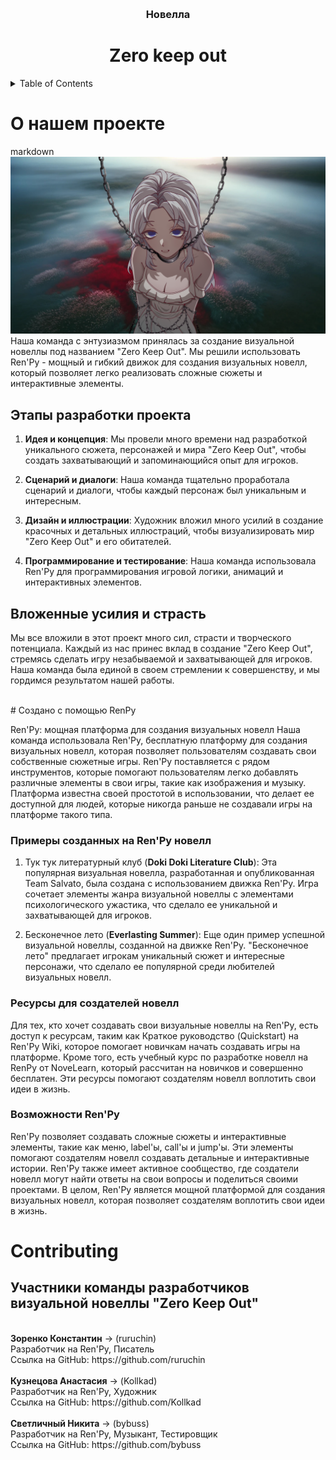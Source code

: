 <!-- Improved compatibility of back to top link: See: https://github.com/othneildrew/Best-README-Template/pull/73 -->
<a name="readme-top"></a>
<!--
*** Thanks for checking out the Best-README-Template. If you have a suggestion
*** that would make this better, please fork the repo and create a pull request
*** or simply open an issue with the tag "enhancement".
*** Don't forget to give the project a star!
*** Thanks again! Now go create something AMAZING! :D
-->



<!-- PROJECT SHIELDS -->
<!--
*** I'm using markdown "reference style" links for readability.
*** Reference links are enclosed in brackets [ ] instead of parentheses ( ).
*** See the bottom of this document for the declaration of the reference variables
*** for contributors-url, forks-url, etc. This is an optional, concise syntax you may use.
*** https://www.markdownguide.org/basic-syntax/#reference-style-links
-->
<!-- PROJECT LOGO -->
<br />

  <h3 align="center">Новелла</h3>
  <h1 align="center" color="blue"><strong>Zero keep out</strong></h1>




<!-- TABLE OF CONTENTS -->
<details>
  <summary>Table of Contents</summary>
  <ol>
    <li>
      <a href="#about-the-project">О проекте</a>
      <ul>
        <li><a href="#Создано с помощью RenPy">Что такое RenPy?</a></li>
      </ul>
    </li>
    <li><a href="#contributing">Ссылки на создателей</a></li>
  </ol>
</details>



<!-- ABOUT THE PROJECT -->
# О нашем проекте
markdown
![Logo](Read_logo.png)
Наша команда с энтузиазмом принялась за создание визуальной новеллы под названием "Zero Keep Out". Мы решили использовать Ren'Py - мощный и гибкий движок для создания визуальных новелл, который позволяет легко реализовать сложные сюжеты и интерактивные элементы.

## Этапы разработки проекта

1. **Идея и концепция**: Мы провели много времени над разработкой уникального сюжета, персонажей и мира "Zero Keep Out", чтобы создать захватывающий и запоминающийся опыт для игроков.

2. **Сценарий и диалоги**: Наша команда тщательно проработала сценарий и диалоги, чтобы каждый персонаж был уникальным и интересным.

3. **Дизайн и иллюстрации**: Художник вложил много усилий в создание красочных и детальных иллюстраций, чтобы визуализировать мир "Zero Keep Out" и его обитателей.

4. **Программирование и тестирование**: Наша команда использовала Ren'Py для программирования игровой логики, анимаций и интерактивных элементов.

## Вложенные усилия и страсть

Мы все вложили в этот проект много сил, страсти и творческого потенциала. Каждый из нас принес вклад в создание "Zero Keep Out", стремясь сделать игру незабываемой и захватывающей для игроков. Наша команда была единой в своем стремлении к совершенству, и мы гордимся результатом нашей работы.

<br>
<!--Создано с помощью RenPy--!>
# Создано с помощью RenPy

Ren'Py: мощная платформа для создания визуальных новелл
Наша команда использовала Ren'Py, бесплатную платформу для создания визуальных новелл, которая позволяет пользователям создавать свои собственные сюжетные игры. Ren'Py поставляется с рядом инструментов, которые помогают пользователям легко добавлять различные элементы в свои игры, такие как изображения и музыку. Платформа известна своей простотой в использовании, что делает ее доступной для людей, которые никогда раньше не создавали игры на платформе такого типа.
### Примеры созданных на Ren'Py новелл

1) Тук тук литературный клуб (<strong>Doki Doki Literature Club</strong>): Эта популярная визуальная новелла, разработанная и опубликованная Team Salvato, была создана с использованием движка Ren'Py. Игра сочетает элементы жанра визуальной новеллы с элементами психологического ужастика, что сделало ее уникальной и захватывающей для игроков.
  
2) Бесконечное лето (<strong>Everlasting Summer</strong>): Еще один пример успешной визуальной новеллы, созданной на движке Ren'Py. "Бесконечное лето" предлагает игрокам уникальный сюжет и интересные персонажи, что сделало ее популярной среди любителей визуальных новелл.
   
### Ресурсы для создателей новелл
Для тех, кто хочет создавать свои визуальные новеллы на Ren'Py, есть доступ к ресурсам, таким как Краткое руководство (Quickstart) на Ren'Py Wiki, которое помогает новичкам начать создавать игры на платформе. Кроме того, есть учебный курс по разработке новелл на RenPy от NoveLearn, который рассчитан на новичков и совершенно бесплатен. Эти ресурсы помогают создателям новелл воплотить свои идеи в жизнь.

### Возможности Ren'Py
Ren'Py позволяет создавать сложные сюжеты и интерактивные элементы, такие как меню, label'ы, call'ы и jump'ы. Эти элементы помогают создателям новелл создавать детальные и интерактивные истории. Ren'Py также имеет активное сообщество, где создатели новелл могут найти ответы на свои вопросы и поделиться своими проектами.
В целом, Ren'Py является мощной платформой для создания визуальных новелл, которая позволяет создателям воплотить свои идеи в жизнь. 








<!-- CONTRIBUTING -->
# Contributing

## Участники команды разработчиков визуальной новеллы "Zero Keep Out"
<br>
<strong>Зоренко Константин</strong> -> (ruruchin)<br>
Разработчик на Ren'Py, Писатель<br>
Ссылка на GitHub: https://github.com/ruruchin<br>
<br>
<strong>Кузнецова Анастасия</strong> -> (Kollkad)<br>
Разработчик на Ren'Py, Художник<br>
Ссылка на GitHub: https://github.com/Kollkad<br>
<br>
<strong>Светличный Никита</strong> -> (bybuss)<br>
Разработчик на Ren'Py, Музыкант, Тестировщик<br>
Ссылка на GitHub: https://github.com/bybuss<br>



<!-- MARKDOWN LINKS & IMAGES -->
<!-- https://www.markdownguide.org/basic-syntax/#reference-style-links -->
[contributors-shield]: https://img.shields.io/github/contributors/othneildrew/Best-README-Template.svg?style=for-the-badge
[contributors-url]: https://github.com/othneildrew/Best-README-Template/graphs/contributors
[forks-shield]: https://img.shields.io/github/forks/othneildrew/Best-README-Template.svg?style=for-the-badge
[forks-url]: https://github.com/othneildrew/Best-README-Template/network/members
[stars-shield]: https://img.shields.io/github/stars/othneildrew/Best-README-Template.svg?style=for-the-badge
[stars-url]: https://github.com/othneildrew/Best-README-Template/stargazers
[issues-shield]: https://img.shields.io/github/issues/othneildrew/Best-README-Template.svg?style=for-the-badge
[issues-url]: https://github.com/othneildrew/Best-README-Template/issues
[license-shield]: https://img.shields.io/github/license/othneildrew/Best-README-Template.svg?style=for-the-badge
[license-url]: https://github.com/othneildrew/Best-README-Template/blob/master/LICENSE.txt
[linkedin-shield]: https://img.shields.io/badge/-LinkedIn-black.svg?style=for-the-badge&logo=linkedin&colorB=555
[linkedin-url]: https://linkedin.com/in/othneildrew
[product-screenshot]:Read_logo.png
[Next.js]: https://img.shields.io/badge/next.js-000000?style=for-the-badge&logo=nextdotjs&logoColor=white
[Next-url]: https://nextjs.org/
[React.js]: https://img.shields.io/badge/React-20232A?style=for-the-badge&logo=react&logoColor=61DAFB
[React-url]: https://reactjs.org/
[Vue.js]: https://img.shields.io/badge/Vue.js-35495E?style=for-the-badge&logo=vuedotjs&logoColor=4FC08D
[Vue-url]: https://vuejs.org/
[Angular.io]: https://img.shields.io/badge/Angular-DD0031?style=for-the-badge&logo=angular&logoColor=white
[Angular-url]: https://angular.io/
[Svelte.dev]: https://img.shields.io/badge/Svelte-4A4A55?style=for-the-badge&logo=svelte&logoColor=FF3E00
[Svelte-url]: https://svelte.dev/
[Laravel.com]: https://img.shields.io/badge/Laravel-FF2D20?style=for-the-badge&logo=laravel&logoColor=white
[Laravel-url]: https://laravel.com
[Bootstrap.com]: https://img.shields.io/badge/Bootstrap-563D7C?style=for-the-badge&logo=bootstrap&logoColor=white
[Bootstrap-url]: https://getbootstrap.com
[JQuery.com]: https://img.shields.io/badge/jQuery-0769AD?style=for-the-badge&logo=jquery&logoColor=white
[JQuery-url]: https://jquery.com 
